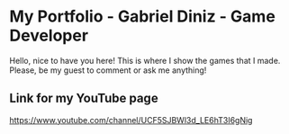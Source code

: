 # My Portfolio - Gabriel Diniz - Game Developer

Hello, nice to have you here! This is where I show the games that I made. Please, be my guest to comment or ask me anything!


## Link for my YouTube page
https://www.youtube.com/channel/UCF5SJBWl3d_LE6hT3I6gNig

